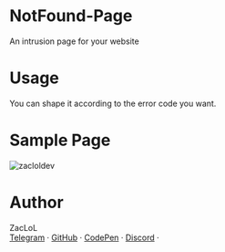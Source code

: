 # NotFound-Page
An intrusion page for your website

# Usage
You can shape it according to the error code you want.

# Sample Page
![zacloldev](https://user-images.githubusercontent.com/81755979/180272852-eb31e683-d451-4a24-a770-dfbe334cb2f4.gif)


# Author
ZacLoL<br>
<a href="https://telegram.com/zaclol">Telegram</a> ·
<a href="https://github.com/zaclol0">GitHub</a> ·
<a href="https://codepen.io/zaclol">CodePen</a> ·
<a href="https://discord.com/users/444065079156015104">Discord</a> ·
